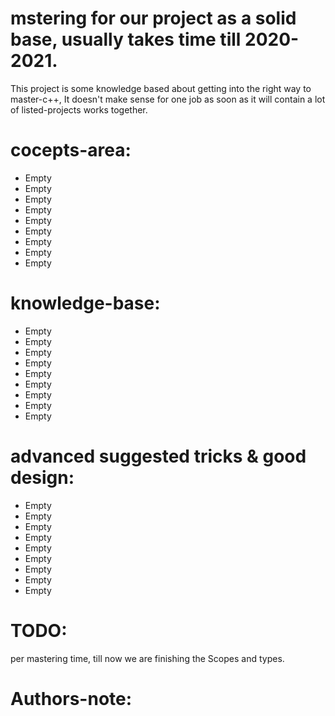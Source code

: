 # mstering for our project as a solid base, usually takes time till 2020-2021.

This project is some knowledge based about getting into the right way to master-c++,
It doesn't make sense for one job as soon as it will contain a lot of listed-projects works together.


# cocepts-area:
* Empty
* Empty
* Empty
* Empty
* Empty
* Empty
* Empty
* Empty
* Empty




# knowledge-base:
* Empty
* Empty
* Empty
* Empty
* Empty
* Empty
* Empty
* Empty
* Empty




# advanced suggested tricks & good design:
* Empty
* Empty
* Empty
* Empty
* Empty
* Empty
* Empty
* Empty
* Empty




# TODO:
per mastering time, till now we are finishing the Scopes and types.



# Authors-note:





